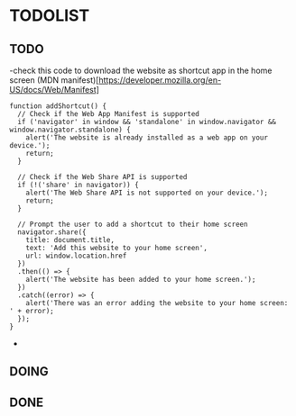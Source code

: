 # TODOLIST

## TODO

-check this code to download the website as shortcut app in the home screen (MDN manifest)[https://developer.mozilla.org/en-US/docs/Web/Manifest]
```
function addShortcut() {
  // Check if the Web App Manifest is supported
  if ('navigator' in window && 'standalone' in window.navigator && window.navigator.standalone) {
    alert('The website is already installed as a web app on your device.');
    return;
  }
  
  // Check if the Web Share API is supported
  if (!('share' in navigator)) {
    alert('The Web Share API is not supported on your device.');
    return;
  }
  
  // Prompt the user to add a shortcut to their home screen
  navigator.share({
    title: document.title,
    text: 'Add this website to your home screen',
    url: window.location.href
  })
  .then(() => {
    alert('The website has been added to your home screen.');
  })
  .catch((error) => {
    alert('There was an error adding the website to your home screen: ' + error);
  });
}

```


-

## DOING


## DONE



